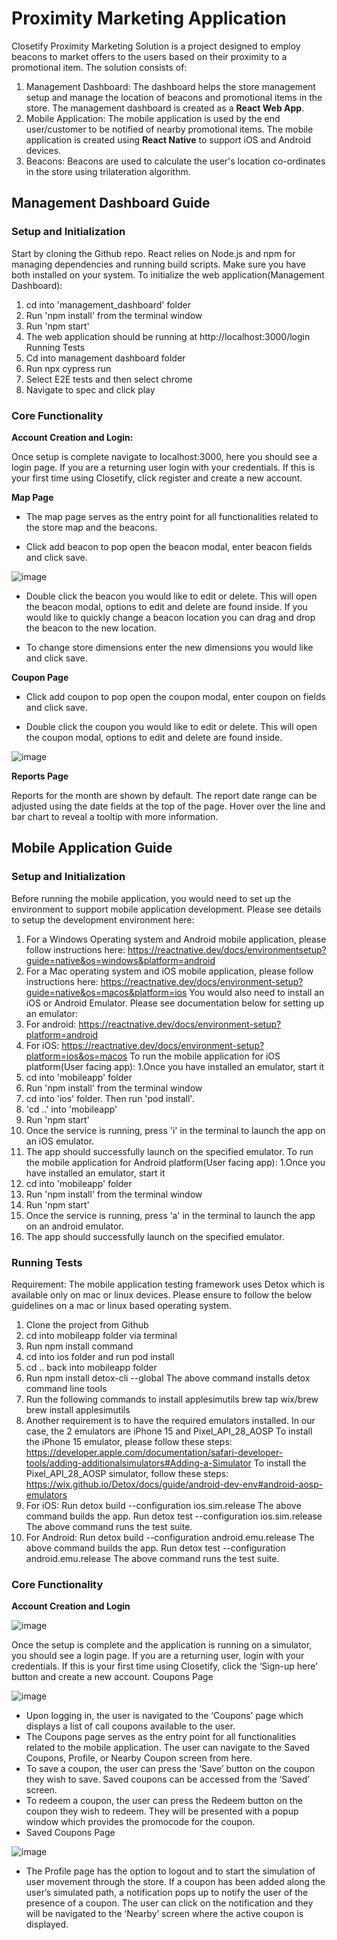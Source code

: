 # Proximity Marketing Application
Closetify Proximity Marketing Solution is a project designed to employ beacons to market offers to the users based on their proximity to a promotional item. The solution consists of:
1. Management Dashboard: 
The dashboard helps the store management setup and manage the location of beacons and promotional items in the store. The management dashboard is created as a **React Web App**.
2. Mobile Application:
The mobile application is used by the end user/customer to be notified of nearby promotional items. The mobile application is created using **React Native** to support iOS and Android devices.
3. Beacons:
Beacons are used to calculate the user's location co-ordinates in the store using trilateration algorithm.

## Management Dashboard Guide
### Setup and Initialization

Start by cloning the Github repo.
React relies on Node.js and npm for managing dependencies and running build scripts. Make
sure you have both installed on your system.
To initialize the web application(Management Dashboard):
1. cd into 'management_dashboard' folder
2. Run 'npm install' from the terminal window
3. Run 'npm start'
4. The web application should be running at http://localhost:3000/login
Running Tests
1. Cd into management dashboard folder
2. Run npx cypress run
3. Select E2E tests and then select chrome
4. Navigate to spec and click play

### Core Functionality
**Account Creation and Login:** 

Once setup is complete navigate to localhost:3000, here you should see a login page. If you are
a returning user login with your credentials. If this is your first time using Closetify, click register
and create a new account.

**Map Page**

* The map page serves as the entry point for all functionalities related to the store map and the
beacons.

* Click add beacon to pop open the beacon modal, enter beacon fields and click save.

![image](https://github.com/user-attachments/assets/5ebd0253-e504-46a6-9129-fbc9fa9cc5cb)

* Double click the beacon you would like to edit or delete. This will open the beacon modal,
options to edit and delete are found inside. If you would like to quickly change a beacon location
you can drag and drop the beacon to the new location.

* To change store dimensions enter the new dimensions you would like and click save.

**Coupon Page**

* Click add coupon to pop open the coupon modal, enter coupon on fields and click save.

* Double click the coupon you would like to edit or delete. This will open the coupon modal,
options to edit and delete are found inside.

![image](https://github.com/user-attachments/assets/c30a5e41-4a44-4793-9d5f-9f432092a901)

**Reports Page**

Reports for the month are shown by default. The report date range can be adjusted using the
date fields at the top of the page. Hover over the line and bar chart to reveal a tooltip with more
information. 


## Mobile Application Guide
### Setup and Initialization
Before running the mobile application, you would need to set up the environment to support
mobile application development. Please see details to setup the development environment here:
1. For a Windows Operating system and Android mobile application, please follow
instructions here: https://reactnative.dev/docs/environmentsetup?guide=native&os=windows&platform=android
2. For a Mac operating system and iOS mobile application, please follow instructions here:
https://reactnative.dev/docs/environment-setup?guide=native&os=macos&platform=ios
You would also need to install an iOS or Android Emulator. Please see documentation below for
setting up an emulator:
1. For android: https://reactnative.dev/docs/environment-setup?platform=android
2. For iOS: https://reactnative.dev/docs/environment-setup?platform=ios&os=macos
To run the mobile application for iOS platform(User facing app):
1.Once you have installed an emulator, start it
2. cd into 'mobileapp' folder
3. Run 'npm install' from the terminal window
4. cd into 'ios' folder. Then run 'pod install'.
5. 'cd ..' into 'mobileapp'
6. Run 'npm start'
7. Once the service is running, press 'i' in the terminal to launch the app on an iOS emulator.
8. The app should successfully launch on the specified emulator.
To run the mobile application for Android platform(User facing app):
1.Once you have installed an emulator, start it
2. cd into 'mobileapp' folder
3. Run 'npm install' from the terminal window
6. Run 'npm start'
7. Once the service is running, press ‘a' in the terminal to launch the app on an android
emulator.
8. The app should successfully launch on the specified emulator.

### Running Tests
Requirement: The mobile application testing framework uses Detox which is available only on
mac or linux devices. Please ensure to follow the below guidelines on a mac or linux based
operating system.

1. Clone the project from Github
2. cd into mobileapp folder via terminal
3. Run npm install command
4. cd into ios folder and run pod install
5. cd .. back into mobileapp folder
6. Run npm install detox-cli --global
The above command installs detox command line tools
7. Run the following commands to install applesimutils
brew tap wix/brew
brew install applesimutils
8. Another requirement is to have the required emulators installed. In our case, the 2
emulators are iPhone 15 and Pixel_API_28_AOSP
To install the iPhone 15 emulator, please follow these steps:
https://developer.apple.com/documentation/safari-developer-tools/adding-additionalsimulators#Adding-a-Simulator
To install the Pixel_API_28_AOSP simulator, follow these steps:
https://wix.github.io/Detox/docs/guide/android-dev-env#android-aosp-emulators
9. For iOS:
Run detox build --configuration ios.sim.release
The above command builds the app.
Run detox test --configuration ios.sim.release
The above command runs the test suite.
10. For Android:
Run detox build --configuration android.emu.release
The above command builds the app.
Run detox test --configuration android.emu.release
The above command runs the test suite.

### Core Functionality

**Account Creation and Login**

![image](https://github.com/user-attachments/assets/d8f92e60-8c8a-4443-898f-64583a75ae02)

Once the setup is complete and the application is running on a simulator, you should see a
login page. If you are a returning user, login with your credentials. If this is your first time using
Closetify, click the ‘Sign-up here’ button and create a new account.
Coupons Page

![image](https://github.com/user-attachments/assets/69191dde-fc3a-4c9b-85b2-7169d69eb902)

* Upon logging in, the user is navigated to the ‘Coupons’ page which displays a list of call
coupons available to the user.
* The Coupons page serves as the entry point for all functionalities related to the mobile
application. The user can navigate to the Saved Coupons, Profile, or Nearby Coupon screen
from here.
* To save a coupon, the user can press the ‘Save’ button on the coupon they wish to save. Saved
coupons can be accessed from the ‘Saved’ screen.
* To redeem a coupon, the user can press the Redeem button on the coupon they wish to
redeem. They will be presented with a popup window which provides the promocode for the
coupon.
* Saved Coupons Page

![image](https://github.com/user-attachments/assets/a7550bff-45cb-41e2-b557-48b634d001dd)

* The Profile page has the option to logout and to start the simulation of user movement through
the store. If a coupon has been added along the user’s simulated path, a notification pops up to
notify the user of the presence of a coupon. The user can click on the notification and they will
be navigated to the ‘Nearby’ screen where the active coupon is displayed.
